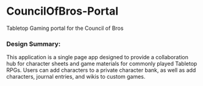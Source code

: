 # CouncilOfBros-Portal

Tabletop Gaming portal for the Council of Bros

### Design Summary:

This application is a single page app designed to provide a collaboration hub for character sheets and game materials
for commonly played Tabletop RPGs. Users can add characters to a private character bank, as well as add characters,
journal entries, and wikis to custom games.
